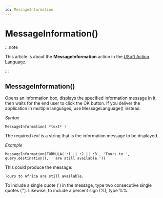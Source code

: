 ```yaml
---
id: MessageInformation
---
```


# MessageInformation()




:::note

This article is about the **MessageInformation** action in the [USoft Action Language](/docs/Task_flow/Action_Language_reference/USoft_Action_Language.md).

:::

## **MessageInformation()**

Opens an information box, displays the specified information message in it, then waits for the end user to click the OK button. If you deliver the application in multiple languages, use MessageLanguage() instead.

*Syntax*

```
MessageInformation( *text* )
```

The required *text* is a string that is the information message to be displayed.

*Example*

```
MessageInformation(FORMULA(':1 || :2 || :3', 'Tours to ', query.destination(), ' are still available.'))
```

This could produce the message:

```
Tours to Africa are still available.
```

To include a single quote (') in the message, type two consecutive single quotes (''). Likewise, to include a percent sign (%), type %%.